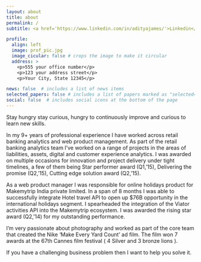 ```yaml
---
layout: about
title: about
permalink: /
subtitle: <a href='https://www.linkedin.com/in/adityajames/'>Linkedin</a>. MS Data Science @ IUB, MBA @FMS,Delhi.

profile:
  align: left
  image: prof_pic.jpg
  image_cicular: false # crops the image to make it circular
  address: >
    <p>555 your office number</p>
    <p>123 your address street</p>
    <p>Your City, State 12345</p>

news: false  # includes a list of news items
selected_papers: false # includes a list of papers marked as "selected={true}"
social: false  # includes social icons at the bottom of the page
---
```


Stay hungry stay curious, hungry to continuously improve and curious to learn new skills. 

In my 9+ years of professional experience I have worked across retail banking analytics and web product management. As part of the retail banking analytics team I’ve worked on a range of projects in the areas of liabilities, assets, digital and customer experience analytics. I was awarded on multiple occasions for innovation and project delivery under tight timelines, a few of them being Star performer award (Q1,’15), Delivering the promise (Q2,’15), Cutting edge solution award (Q2,’15).

As a web product manager I was responsible for online holidays product for Makemytrip India private limited. In a span of 8 months I was able to successfully integrate Hotel travel API to open up $76B opportunity in the international holidays segment. I spearheaded the integration of the Viator activities API into the Makemytrip ecosystem. I was awarded the rising star award (Q2,’14) for my outstanding performance.

I’m very passionate about photography and worked as part of the core team that created the Nike ‘Make Every Yard Count’ ad film. The film won 7 awards at the 67th Cannes film festival ( 4 Silver and 3 bronze lions ).

If you have a challenging business problem then I want to help you solve it.

